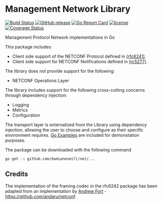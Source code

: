 # Management Network Library

[![Build Status](https://travis-ci.org/damianoneill/net.svg?branch=master)](https://travis-ci.org/damianoneill/net)
[![GitHub release](https://img.shields.io/github/release/damianoneill/net.svg)](https://github.com/damianoneill/net/releases)
[![Go Report Card](https://goreportcard.com/badge/github.com/damianoneill/net)](https://goreportcard.com/report/github.com/damianoneill/net)
[![license](https://img.shields.io/github/license/damianoneill/net.svg)](https://github.com/damianoneill/net/blob/master/LICENSE)
[![Coverage Status](https://coveralls.io/repos/github/damianoneill/net/badge.svg?branch=master)](https://coveralls.io/github/damianoneill/net?branch=master)

Management Protocol Network implementations in Go

This package includes:

* Client side support of the NETCONF Protocol defined in [(rfc6241)](https://tools.ietf.org/html/rfc6241).
* Client side support for NETCONF Notifications defined in [(rc5277)](https://tools.ietf.org/html/rfc5277).

The library does not provide support for the following:

* NETCONF Operations Layer

The library includes support for the following cross-cutting concerns through dependency injection:

* Logging
* Metrics
* Configuration

The transport layer is externalized from the Library using dependency injection, allowing the user to choose and configure as their specific environment requires.  [Go Examples]() are included for demonstation purposes.

The package can be downloaded with the following command

```bash
go get -u github.com/damianoneill/net/...
```
## Credits

The implementation of the framing codec in the rfc6242 package has been adapted from an implementation by [Andrew Fort](https://github.com/andaru) - https://github.com/andaru/netconf.
